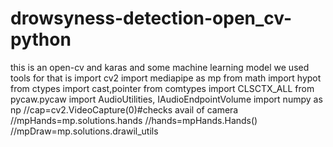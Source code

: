 # drowsyness-detection-open_cv-python
this is an open-cv and karas and some machine learning model we used
tools for that is
import cv2
import mediapipe as mp
from math import hypot
from ctypes import cast,pointer
from comtypes import CLSCTX_ALL
from pycaw.pycaw import AudioUtilities, IAudioEndpointVolume
import numpy as np
//cap=cv2.VideoCapture(0)#checks avail of camera
//mpHands=mp.solutions.hands
//hands=mpHands.Hands()
//mpDraw=mp.solutions.drawil_utils
